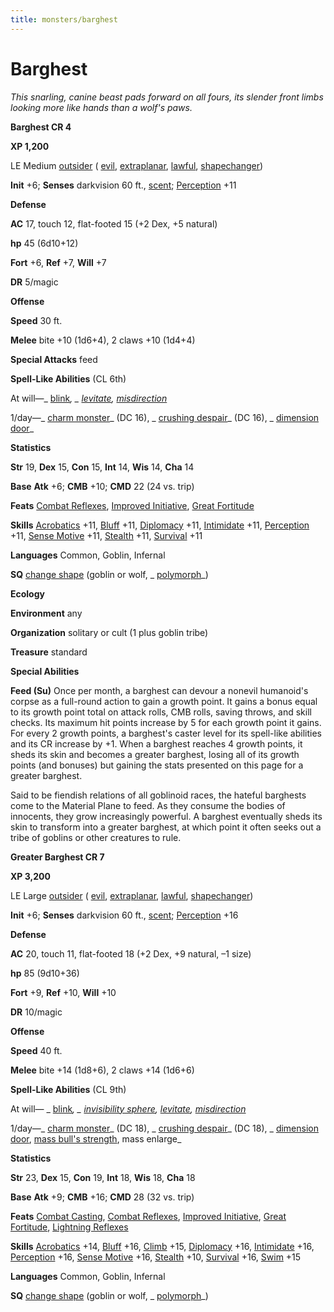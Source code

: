 ```yaml
---
title: monsters/barghest
---
```

# Barghest

_This snarling, canine beast pads forward on all fours, its slender front limbs looking more like hands than a wolf's paws._

**Barghest CR 4**

**XP 1,200**

LE Medium [outsider](creatureTypes#_outsider) ( [evil](creatureTypes#_evil-subtype), [extraplanar](creatureTypes#_extraplanar-subtype), [lawful](creatureTypes#_lawful-subtype), [shapechanger](creatureTypes#_shapechanger-subtype))

**Init** +6; **Senses** darkvision 60 ft., [scent](universalMonsterRules#_scent); [Perception](../skills/perception#_perception) +11

**Defense**

**AC** 17, touch 12, flat-footed 15 (+2 Dex, +5 natural)

**hp** 45 (6d10+12)

**Fort** +6, **Ref** +7, **Will** +7

**DR** 5/magic

**Offense**

**Speed** 30 ft.

**Melee** bite +10 (1d6+4), 2 claws +10 (1d4+4)

**Special Attacks** feed

**Spell-Like Abilities** (CL 6th)

At will—_ [blink](../spells/blink#_blink)_, _ [levitate](../spells/levitate#_levitate), [misdirection](../spells/misdirection#_misdirection)_

1/day—_ [charm monster](../spells/charmMonster#_charm-monster)_ (DC 16), _ [crushing despair](../spells/crushingDespair#_crushing-despair)_ (DC 16), _ [dimension door](../spells/dimensionDoor#_dimension-door)_

**Statistics**

**Str** 19, **Dex** 15, **Con** 15, **Int** 14, **Wis** 14, **Cha** 14

**Base**  **Atk** +6; **CMB** +10; **CMD** 22 (24 vs. trip)

**Feats** [Combat Reflexes](../feats#_combat-reflexes), [Improved Initiative](../feats#_improved-initiative), [Great Fortitude](../feats#_great-fortitude)

**Skills** [Acrobatics](../skills/acrobatics#_acrobatics) +11, [Bluff](../skills/bluff#_bluff) +11, [Diplomacy](../skills/diplomacy#_diplomacy) +11, [Intimidate](../skills/intimidate#_intimidate) +11, [Perception](../skills/perception#_perception) +11, [Sense Motive](../skills/senseMotive#_sense-motive) +11, [Stealth](../skills/stealth#_stealth) +11, [Survival](../skills/survival#_survival) +11

**Languages** Common, Goblin, Infernal

**SQ** [change shape](universalMonsterRules#_change-shape) (goblin or wolf, _ [polymorph](../spells/polymorph#_polymorph)_)

**Ecology**

**Environment** any

**Organization** solitary or cult (1 plus goblin tribe)

**Treasure** standard

**Special Abilities**

**Feed (Su)** Once per month, a barghest can devour a nonevil humanoid's corpse as a full-round action to gain a growth point. It gains a bonus equal to its growth point total on attack rolls, CMB rolls, saving throws, and skill checks. Its maximum hit points increase by 5 for each growth point it gains. For every 2 growth points, a barghest's caster level for its spell-like abilities and its CR increase by +1. When a barghest reaches 4 growth points, it sheds its skin and becomes a greater barghest, losing all of its growth points (and bonuses) but gaining the stats presented on this page for a greater barghest.

Said to be fiendish relations of all goblinoid races, the hateful barghests come to the Material Plane to feed. As they consume the bodies of innocents, they grow increasingly powerful. A barghest eventually sheds its skin to transform into a greater barghest, at which point it often seeks out a tribe of goblins or other creatures to rule.

**Greater Barghest CR 7**

**XP 3,200**

LE Large [outsider](creatureTypes#_outsider) ( [evil](creatureTypes#_evil-subtype), [extraplanar](creatureTypes#_extraplanar-subtype), [lawful](creatureTypes#_lawful-subtype), [shapechanger](creatureTypes#_shapechanger-subtype))

**Init** +6; **Senses** darkvision 60 ft., [scent](universalMonsterRules#_scent); [Perception](../skills/perception#_perception) +16

**Defense**

**AC** 20, touch 11, flat-footed 18 (+2 Dex, +9 natural, –1 size)

**hp** 85 (9d10+36)

**Fort** +9, **Ref** +10, **Will** +10

**DR** 10/magic

**Offense**

**Speed** 40 ft.

**Melee** bite +14 (1d8+6), 2 claws +14 (1d6+6)

**Spell-Like Abilities** (CL 9th)

At will— _ [blink](../spells/blink#_blink)_, _ [invisibility sphere](../spells/invisibilitySphere#_invisibility-sphere), [levitate](../spells/levitate#_levitate), [misdirection](../spells/misdirection#_misdirection)_

1/day—_ [charm monster](../spells/charmMonster#_charm-monster)_ (DC 18), _ [crushing despair](../spells/crushingDespair#_crushing-despair)_ (DC 18), _ [dimension door](../spells/dimensionDoor#_dimension-door), [mass bull's strength](../spells/bullSStrength#_bull-s-strength-mass), mass enlarge_

**Statistics**

**Str** 23, **Dex** 15, **Con** 19, **Int** 18, **Wis** 18, **Cha** 18

**Base**  **Atk** +9; **CMB** +16; **CMD** 28 (32 vs. trip)

**Feats** [Combat Casting](../feats#_combat-casting), [Combat Reflexes](../feats#_combat-reflexes), [Improved Initiative](../feats#_improved-initiative), [Great Fortitude](../feats#_great-fortitude), [Lightning Reflexes](../feats#_lightning-reflexes)

**Skills** [Acrobatics](../skills/acrobatics#_acrobatics) +14, [Bluff](../skills/bluff#_bluff) +16, [Climb](../skills/climb#_climb) +15, [Diplomacy](../skills/diplomacy#_diplomacy) +16, [Intimidate](../skills/intimidate#_intimidate) +16, [Perception](../skills/perception#_perception) +16, [Sense Motive](../skills/senseMotive#_sense-motive) +16, [Stealth](../skills/stealth#_stealth) +10, [Survival](../skills/survival#_survival) +16, [Swim](../skills/swim#_swim) +15

**Languages** Common, Goblin, Infernal

**SQ** [change shape](universalMonsterRules#_change-shape) (goblin or wolf, _ [polymorph](../spells/polymorph#_polymorph)_)

